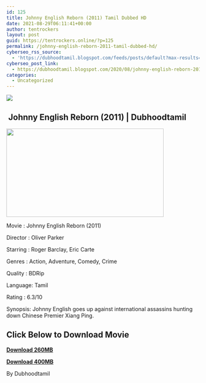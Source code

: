 ```yaml
---
id: 125
title: Johnny English Reborn (2011) Tamil Dubbed HD
date: 2021-08-29T06:11:41+00:00
author: tentrockers
layout: post
guid: https://tentrockers.online/?p=125
permalink: /johnny-english-reborn-2011-tamil-dubbed-hd/
cyberseo_rss_source:
  - 'https://dubhoodtamil.blogspot.com/feeds/posts/default?max-results=150&start-index=151'
cyberseo_post_link:
  - https://dubhoodtamil.blogspot.com/2020/08/johnny-english-reborn-2011-tamil-dubbed.html
categories:
  - Uncategorized
---
```

<div class="media_block">
  <img src="https://1.bp.blogspot.com/--kc7gVGmxJA/Xzdyx3-lf6I/AAAAAAAACAs/7zpPCffh_xY2dqNmxTIV8VvoMo4v3-HBACNcBGAsYHQ/s72-w410-h230-c/Johnny-English-Reborn-Rowan-Atkinson-Holding-A-Gun-In-Hand.jpg" class="media_thumbnail" />
</div>

## &nbsp;Johnny English Reborn (2011) | Dubhoodtamil

<div class="separator">
  <a href="https://1.bp.blogspot.com/--kc7gVGmxJA/Xzdyx3-lf6I/AAAAAAAACAs/7zpPCffh_xY2dqNmxTIV8VvoMo4v3-HBACNcBGAsYHQ/s1920/Johnny-English-Reborn-Rowan-Atkinson-Holding-A-Gun-In-Hand.jpg" imageanchor="1"><img loading="lazy" border="0" data-original-height="1080" data-original-width="1920" height="230" src="https://1.bp.blogspot.com/--kc7gVGmxJA/Xzdyx3-lf6I/AAAAAAAACAs/7zpPCffh_xY2dqNmxTIV8VvoMo4v3-HBACNcBGAsYHQ/w410-h230/Johnny-English-Reborn-Rowan-Atkinson-Holding-A-Gun-In-Hand.jpg" width="410" /></a>
</div>

Movie	<span></span>:	<span></span>Johnny English Reborn (2011)

Director	<span></span>:	<span></span>Oliver Parker

Starring	<span></span>:	<span></span>Roger Barclay, Eric Carte

Genres	<span></span>:	<span></span>Action, Adventure, Comedy, Crime

Quality	<span></span>:	<span></span>BDRip

Language:	<span></span>Tamil

Rating	<span></span>:	<span></span>6.3/10

Synopsis: Johnny English goes up against international assassins hunting down Chinese Premier Xiang Ping.

## **<span>Click Below to Download Movie</span>**

**<span><a href="https://oncehelp.com/english-reborn-2" target="_blank" rel="noopener">Download 260MB</a></span>**

**<span><a href="https://oncehelp.com/english-reborn-1" target="_blank" rel="noopener">Download 400MB</a></span>**

By Dubhoodtamil